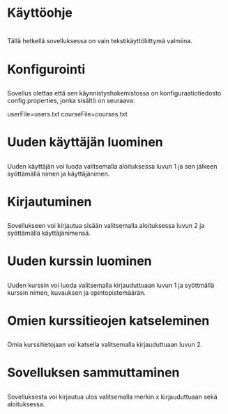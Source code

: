 # Käyttöohje <h1>

Tällä hetkellä sovelluksessa on vain tekstikäyttöliittymä valmiina.

# Konfigurointi <h2>

Sovellus olettaa että sen käynnistyshakemistossa on konfiguraatiotiedosto config.properties, jonka sisältö on seuraava:

userFile=users.txt
courseFile=courses.txt

# Uuden käyttäjän luominen <h2>

Uuden käyttäjän voi luoda valitsemalla aloituksessa luvun 1 ja sen jälkeen syöttämällä nimen ja käyttäjänimen.

# Kirjautuminen <h2>

Sovellukseen voi kirjautua sisään valitsemalla aloituksessa luvun 2 ja syöttämällä käyttäjänimensä.

# Uuden kurssin luominen <h2>

Uuden kurssin voi luoda valitsemalla kirjauduttuaan luvun 1 ja syöttmällä kurssin nimen, kuvauksen ja opintopistemäärän. 

# Omien kurssitieojen katseleminen <h2> 

Omia kurssitietojaan voi katsella valitsemalla kirjauduttuaan luvun 2.

# Sovelluksen sammuttaminen <h2> 

Sovelluksesta voi kirjautua ulos valitsemalla merkin x kirjauduttuaan sekä aloituksessa.
